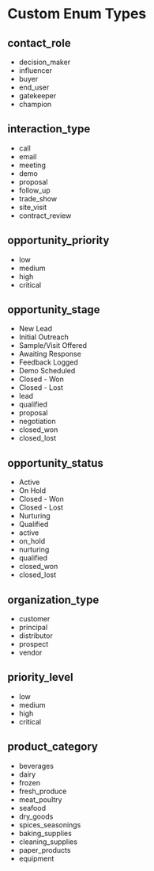 # Custom Enum Types

## contact_role
- decision_maker
- influencer
- buyer
- end_user
- gatekeeper
- champion

## interaction_type
- call
- email
- meeting
- demo
- proposal
- follow_up
- trade_show
- site_visit
- contract_review

## opportunity_priority
- low
- medium
- high
- critical

## opportunity_stage
- New Lead
- Initial Outreach
- Sample/Visit Offered
- Awaiting Response
- Feedback Logged
- Demo Scheduled
- Closed - Won
- Closed - Lost
- lead
- qualified
- proposal
- negotiation
- closed_won
- closed_lost

## opportunity_status
- Active
- On Hold
- Closed - Won
- Closed - Lost
- Nurturing
- Qualified
- active
- on_hold
- nurturing
- qualified
- closed_won
- closed_lost


## organization_type
- customer
- principal
- distributor
- prospect
- vendor

## priority_level
- low
- medium
- high
- critical

## product_category
- beverages
- dairy
- frozen
- fresh_produce
- meat_poultry
- seafood
- dry_goods
- spices_seasonings
- baking_supplies
- cleaning_supplies
- paper_products
- equipment